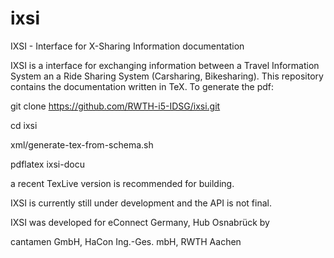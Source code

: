 ixsi
====

IXSI - Interface for X-Sharing Information documentation

IXSI is a interface for exchanging information  between a Travel Information System an a Ride Sharing System (Carsharing, Bikesharing).
This repository contains the documentation written in TeX. To generate the pdf:

git clone https://github.com/RWTH-i5-IDSG/ixsi.git

cd ixsi

xml/generate-tex-from-schema.sh

pdflatex ixsi-docu

a recent TexLive version is recommended for building.

IXSI is currently still under development and the API is not final.


IXSI was developed for eConnect Germany, Hub Osnabrück by

cantamen GmbH,
HaCon Ing.-Ges. mbH,
RWTH Aachen
